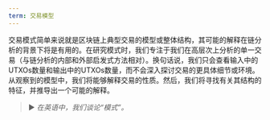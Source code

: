```yaml
---
term: 交易模型
---
```


交易模式简单来说就是区块链上典型交易的模型或整体结构，其可能的解释在链分析的背景下将是有用的。在研究模式时，我们专注于我们在高层次上分析的单一交易（与链分析的内部和外部启发式方法相对）。换句话说，我们只会查看输入中的UTXOs数量和输出中的UTXOs数量，而不会深入探讨交易的更具体细节或环境。从观察到的模型中，我们将能够解释交易的性质。然后，我们将寻找有关其结构的特征，并推导出一个可能的解释。

> ► *在英语中，我们谈论“模式”。*